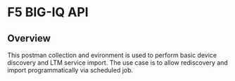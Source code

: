 # F5 BIG-IQ API

## Overview

This postman collection and evironment is used to perform basic device discovery and LTM service import. The use case is to allow rediscovery and import programmatically via scheduled job.

